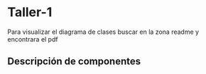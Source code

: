 # Taller-1
Para visualizar el diagrama de clases buscar en la zona readme y encontrara el pdf

## Descripción de componentes
